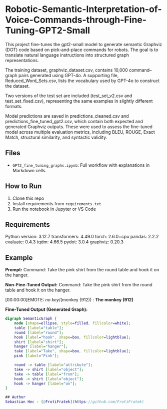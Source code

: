 # Robotic-Semantic-Interpretation-of-Voice-Commands-through-Fine-Tuning-GPT2-Small

This project fine-tunes the gpt2-small model to generate semantic Graphviz (DOT) code based on pick-and-place commands for robots. The goal is to translate natural language instructions into structured graph representations.

The training dataset, graphviz_dataset.csv, contains 10,000 command–graph pairs generated using GPT-4o. A supporting file, Reduced_Word_Sets.csv, lists the vocabulary used by GPT-4o to construct the dataset.

Two versions of the test set are included (test_set_v2.csv and test_set_fixed.csv), representing the same examples in slightly different formats.

Model predictions are saved in predictions_cleaned.csv and predictions_fine_tuned_gpt2.csv, which contain both expected and generated Graphviz outputs. These were used to assess the fine-tuned model across multiple evaluation metrics, including BLEU, ROUGE, Exact Match, structural similarity, and syntactic validity.

## Files
- `GPT2_fine_tuning_graphs.ipynb`: Full workflow with explanations in Markdown cells.

## How to Run
1. Clone this repo
2. Install requirements from `requirements.txt`
3. Run the notebook in Jupyter or VS Code

## Requirements
Python version: 3.12.7
transformers: 4.49.0
torch: 2.6.0+cpu
pandas: 2.2.2
evaluate: 0.4.3
tqdm: 4.66.5
pydot: 3.0.4
graphviz: 0.20.3

## Example

**Prompt:**
 Command: Take the pink shirt from the round table and hook it on the hanger. 

**Non-Fine-Tuned Output:**
 Command: Take the pink shirt from the round table and hook it on the hanger.

[00:00:00]EMOTE: *no key*/(monkey (912)) : <b>The monkey (912)</b>

**Fine-Tuned Output (Generated Graph):**
```dot
digraph SemanticGraph {
    node [shape=ellipse, style=filled, fillcolor=white];
    table [label="table"];
    round [label="round"];
    hook [label="hook", shape=box, fillcolor=lightblue];
    shirt [label="shirt"];
    hanger [label="hanger"];
    take [label="Take", shape=box, fillcolor=lightblue];
    pink [label="Pink"];

    round -> table [label="attribute"];
    take -> shirt [label="object"];
    take -> table [label="from"];
    hook -> shirt [label="object"];
    hook -> hanger [label="on"];
}

## Author
Sebastian Hec - [@FrotiFratek](https://github.com/FrotiFratek)
